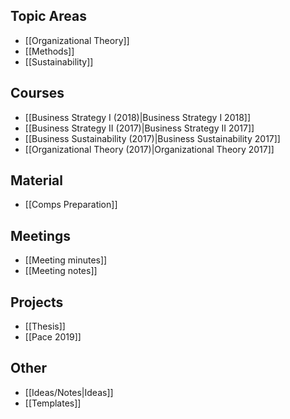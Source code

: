 ## Topic Areas
* [[Organizational Theory]]
* [[Methods]]
* [[Sustainability]]

## Courses
* [[Business Strategy I (2018)|Business Strategy I 2018]]
* [[Business Strategy II (2017)|Business Strategy II 2017]]
* [[Business Sustainability (2017)|Business Sustainability 2017]]
* [[Organizational Theory (2017)|Organizational Theory 2017]]

## Material
* [[Comps Preparation]]

## Meetings
* [[Meeting minutes]]
* [[Meeting notes]]

## Projects
* [[Thesis]]
* [[Pace 2019]]

## Other
* [[Ideas/Notes|Ideas]]
* [[Templates]]
